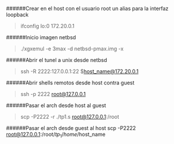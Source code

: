 ######Crear en el host con el usuario root un alias para la interfaz loopback
>ifconfig lo:0 172.20.0.1

######Inicio imagen netbsd
>./xgxemul -e 3max -d netbsd-pmax.img -x

######Abrir el tunel a unix desde netbsd
>ssh -R 2222:127.0.0.1:22 $host_name@172.20.0.1

######Abrir shells remotos desde host contra guest
>ssh -p 2222 root@127.0.0.1

######Pasar el arch desde host al guest
>scp -P2222 -r ./tp1.s root@127.0.0.1:/root

######Pasar el arch desde guest al host
scp -P2222 root@127.0.0.1:/root/$tp_1 /home/$host_name

